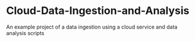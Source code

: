 # Cloud-Data-Ingestion-and-Analysis
An example project of a data ingestion using a cloud service and data analysis scripts

